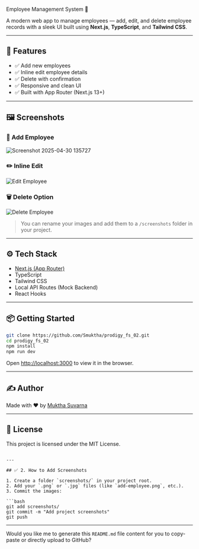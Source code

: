  Employee Management System 👥

A modern web app to manage employees — add, edit, and delete employee records with a sleek UI built using **Next.js**, **TypeScript**, and **Tailwind CSS**.

---

## 🚀 Features

- ✅ Add new employees
- ✅ Inline edit employee details
- ✅ Delete with confirmation
- ✅ Responsive and clean UI
- ✅ Built with App Router (Next.js 13+)

---

## 🖼️ Screenshots

### 🧾 Add Employee
![Screenshot 2025-04-30 135727](https://github.com/user-attachments/assets/ef1e9fda-4b54-4bf6-a70b-122c654f799b)


### ✏️ Inline Edit
![Edit Employee](./screenshots/edit-employee.png)

### 🗑️ Delete Option
![Delete Employee](./screenshots/delete-employee.png)

> You can rename your images and add them to a `/screenshots` folder in your project.

---

## ⚙️ Tech Stack

- [Next.js (App Router)](https://nextjs.org/)
- TypeScript
- Tailwind CSS
- Local API Routes (Mock Backend)
- React Hooks

---

## 📦 Getting Started

```bash
git clone https://github.com/Smuktha/prodigy_fs_02.git
cd prodigy_fs_02
npm install
npm run dev
```

Open [http://localhost:3000](http://localhost:3000) to view it in the browser.

---

## ✍️ Author

Made with ❤️ by [Muktha Suvarna](https://www.linkedin.com/in/muktha-suvarna12)

---

## 📄 License

This project is licensed under the MIT License.
```

---

## ✅ 2. How to Add Screenshots

1. Create a folder `screenshots/` in your project root.
2. Add your `.png` or `.jpg` files (like `add-employee.png`, etc.).
3. Commit the images:

```bash
git add screenshots/
git commit -m "Add project screenshots"
git push
```

---

Would you like me to generate this `README.md` file content for you to copy-paste or directly upload to GitHub?
